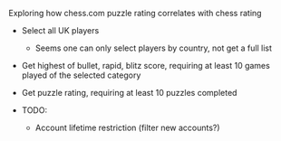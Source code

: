 Exploring how chess.com puzzle rating correlates with chess rating

* Select all UK players
	* Seems one can only select players by country, not get a full list
* Get highest of bullet, rapid, blitz score, requiring at least 10 games played of the selected category
* Get puzzle rating, requiring at least 10 puzzles completed

* TODO:
	* Account lifetime restriction (filter new accounts?)
